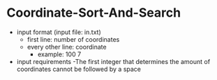 # Coordinate-Sort-And-Search
- input format (input file: in.txt)
  - first line: number of coordinates
  - every other line: coordinate
    - example: 100 7
- input requirements
  -The first integer that determines the amount of coordinates cannot be followed by a space
